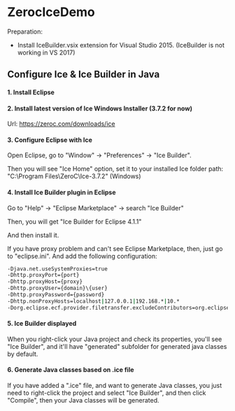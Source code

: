 # ZerocIceDemo

Preparation:
- Install IceBuilder.vsix extension for Visual Studio 2015. (IceBuilder is not working in VS 2017)


## Configure Ice & Ice Builder in Java

#### 1. Install Eclipse

#### 2. Install latest version of Ice Windows Installer (3.7.2 for now)

Url: https://zeroc.com/downloads/ice

#### 3. Configure Eclipse with Ice

Open Eclipse, go to "Window" -> "Preferences" -> "Ice Builder".

Then you will see "Ice Home" option, set it to your installed Ice folder path: "C:\Program Files\ZeroC\Ice-3.7.2" (Windows)

#### 4. Install Ice Builder plugin in Eclipse

Go to "Help" -> "Eclipse Marketplace" -> search "Ice Builder"

Then, you will get "Ice Builder for Eclipse 4.1.1"

And then install it.

If you have proxy problem and can't see Eclipse Marketplace,
then, just go to "eclipse.ini". 
And add the following configuration:
```bash
-Djava.net.useSystemProxies=true
-Dhttp.proxyPort={port}
-Dhttp.proxyHost={proxy}
-Dhttp.proxyUser={domain}\{user}
-Dhttp.proxyPassword={password}
-Dhttp.nonProxyHosts=localhost|127.0.0.1|192.168.*|10.*
-Dorg.eclipse.ecf.provider.filetransfer.excludeContributors=org.eclipse.ecf.provider.filetransfer.httpclient4
```

#### 5. Ice Builder displayed 

When you right-click your Java project and check its properties, you'll see "Ice Builder", and it'll have "generated" subfolder for generated java classes by default.

#### 6. Generate Java classes based on .ice file

If you have added a ".ice" file, and want to generate Java classes, you just need to right-click the project and select "Ice Builder", and then click "Compile", then your Java classes will be generated.
